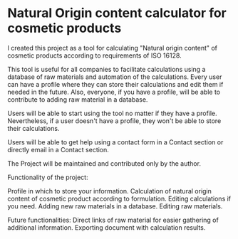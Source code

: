 # Natural Origin content calculator for cosmetic products

I created this project as a tool for calculating "Natural origin content"
of cosmetic products according to requirements of ISO 16128.

This tool is useful for all companies to facilitate calculations using a database of raw materials and automation of the calculations.
Every user can have a profile where they can store their calculations and edit them if needed in the future.
Also, everyone, if you have a profile, will be able to contribute to adding raw material in a database.

Users will be able to start using the tool no matter if they have a profile.
Nevertheless, if a user doesn't have a profile, they won't be able to store their calculations.

Users will be able to get help using a contact form in a Contact section or directly email in a Contact section.

The Project will be maintained and contributed only by the author.

Functionality of the project:

Profile in which to store your information.
Calculation of natural origin content of cosmetic product according to formulation.
Editing calculations if you need.
Adding new raw materials in a database.
Editing raw materials.

Future functionalities:
Direct links of raw material for easier gathering of additional information.
Exporting document with calculation results.